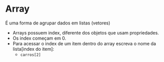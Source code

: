 # Array

É uma forma de agrupar dados em listas (vetores)

* Arrays possuem index, diferente dos objetos que usam propriedades.
* Os index começam em 0.
* Para acessar o index de um item dentro do array escreva o nome da lista[index do item]:
    * `carros[2]`